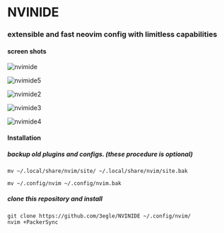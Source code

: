 # NVINIDE

### extensible and fast neovim config with limitless capabilities

#### screen shots
![nvimide](https://user-images.githubusercontent.com/61257646/184257992-c453974f-408c-4085-897f-b3d5b24013c5.png)

![nvimide5](https://user-images.githubusercontent.com/61257646/184258173-faf1dd15-1030-4dec-9575-4f37cc033fb4.png)

![nvimide2](https://user-images.githubusercontent.com/61257646/184258108-36bf1268-73fe-4727-a69e-5973bc64f925.png)

![nvimide3](https://user-images.githubusercontent.com/61257646/184258132-db5f8622-457c-4f82-87e9-075fc752e2ac.png)

![nvimide4](https://user-images.githubusercontent.com/61257646/184258185-d84963c2-069b-4faa-a951-ce576f99eca3.png)


#### Installation

##### backup old plugins and configs. (these procedure is optional)

```
mv ~/.local/share/nvim/site/ ~/.local/share/nvim/site.bak

mv ~/.config/nvim ~/.config/nvim.bak
```

##### clone this repository and install

```
git clone https://github.com/3egle/NVINIDE ~/.config/nvim/
nvim +PackerSync

```
